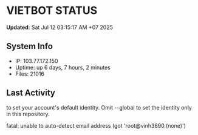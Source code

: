 # VIETBOT STATUS
**Updated**: Sat Jul 12 03:15:17 AM +07 2025

## System Info
- IP: 103.77.172.150
- Uptime: up 6 days, 7 hours, 2 minutes
- Files: 21016

## Last Activity

to set your account's default identity.
Omit --global to set the identity only in this repository.

fatal: unable to auto-detect email address (got 'root@vinh3690.(none)')
